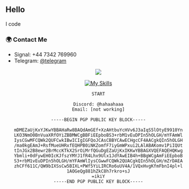 ## Hello

I code

### 🌍 Contact Me

- Signal: +44 7342 769960 
- Telegram: [@telegram](https://t.me/rappelling) 

<div align="center">
  <div align="center">
    <a href="https://github.com/femboyx"><img src="https://i.giphy.com/media/FcqKy4Kj7XOK0hCW4g/giphy.webp" /></a>
  </div>

[![My Skills](https://skillicons.dev/icons?i=js,ts,discord,php,linux,py,vscode,kotlin,c,c#,c++)](https://skillicons.dev)



```
START

Discord: @hahaahaaa
Email: [not working]

-----BEGIN PGP PUBLIC KEY BLOCK-----

mDMEZaUjKxYJKwYBBAHaRw8BAQdAmGEf+XzAHtbuYcHVv6J3aIqS5lOtyE9910Yn
LKO3NmO0BnVuaXRfOYiZBBMWCgBBFiEEpboBS3+rbM1vEuDPIn5hOLGH/mYFAmWl
IysCGwMFCQWk2QUFCwkIBwICIgIGFQoJCAsCBBYCAwECHgcCF4AACgkQIn5hOLGH
/ma0kgEAmJ+RsfMueUHRxfEQHPB0iNKZomfF7iyGmWPxui2LAlABAKomv1PiIQUt
tInJGx2B8ewr2BrMccKTkX2SrOiMrfQGuDgEZaUjKxIKKwYBBAGXVQEFAQEHQKwg
Ybmli+0dFywEH0IcKJfszYMYJ1fR4Lhx9Ulx1JdYAwEIB4h+BBgWCgAmFiEEpboB
S3+rbM1vEuDPIn5hOLGH/mYFAmWlIysCGwwFCQWk2QUACgkQIn5hOLGH/mZrDAEA
zhCFf611C/QW9bIXSsCw5BIXL+PWf5YiLIRCRo6uUV4A/1VQxHvgKfmFbnI4pl+l
1AOGeQg881hZkC8h7rkro+sJ
=ikiY
-----END PGP PUBLIC KEY BLOCK-----


```
